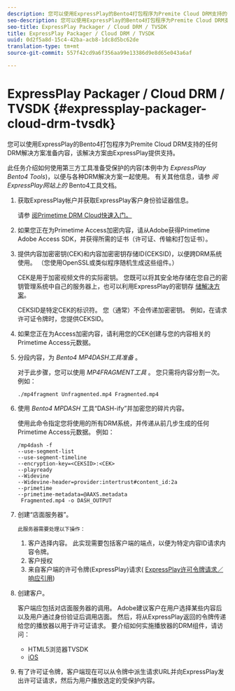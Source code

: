 ```yaml
---
description: 您可以使用ExpressPlay的Bento4打包程序为Premite Cloud DRM支持的任何DRM解决方案准备内容，该解决方案由ExpressPlay提供支持。
seo-description: 您可以使用ExpressPlay的Bento4打包程序为Premite Cloud DRM支持的任何DRM解决方案准备内容，该解决方案由ExpressPlay提供支持。
seo-title: ExpressPlay Packager / Cloud DRM / TVSDK
title: ExpressPlay Packager / Cloud DRM / TVSDK
uuid: 0d2f5a8d-15c4-42ba-acb8-1dc8d5bc62de
translation-type: tm+mt
source-git-commit: 557f42cd9a6f356aa99e13386d9e8d65e043a6af

---
```



# ExpressPlay Packager / Cloud DRM / TVSDK {#expressplay-packager-cloud-drm-tvsdk}

您可以使用ExpressPlay的Bento4打包程序为Premite Cloud DRM支持的任何DRM解决方案准备内容，该解决方案由ExpressPlay提供支持。

此任务介绍如何使用第三方工具准备受保护的内容(本例中为 *ExpressPlay Bento4 Tools*)，以便与各种DRM解决方案一起使用。 有关其他信息，请参 *阅ExpressPlay网站上的*[](https://www.expressplay.com/developer/) Bento4工具文档。
1. 获取ExpressPlay帐户并获取ExpressPlay客户身份验证器信息。

   请参 [阅Primetime DRM Cloud快速入门。](../../quick-start/quick-overview.md)
1. 如果您正在为Primetime Access加密内容，请从Adobe获得Primetime Adobe Access SDK，并获得所需的证书（许可证、传输和打包证书）。
1. 提供内容加密密钥(CEK)和内容加密密钥存储ID(CEKSID)，以便跨DRM系统使用。 （您使用OpenSSL或类似程序随机生成这些组件。）

   CEK是用于加密视频文件的实际密钥。 您既可以将其安全地存储在您自己的密钥管理系统中自己的服务器上，也可以利用ExpressPlay的密钥存 [储解决方案](https://www.expressplay.com/developer/key-storage/)。

   CEKSID是特定CEK的标识符。 您（通常）不会传递加密密钥。 例如，在请求许可证令牌时，您提供CEKSID。

1. 如果您正在为Access加密内容，请利用您的CEK创建与您的内容相关的Primetime Access元数据。

1. 分段内容，为 *Bento4 MP4DASH工具准备* 。

   对于此步骤，您可以使用 *MP4FRAGMENT工具* 。 您只需将内容分割一次。 例如：

   ```
   ./mp4fragment Unfragmented.mp4 Fragmented.mp4
   ```

1. 使用 *Bento4 MPDASH* 工具“DASH-ify”并加密您的碎片内容。

   使用此命令指定您将使用的所有DRM系统，并传递从前几步生成的任何Primetime Access元数据。 例如：

   ```
   /mp4dash -f  
   --use-segment-list  
   --use-segment-timeline  
   --encryption-key=<CEKSID>:<CEK>  
   --playready  
   --Widevine  
   --Widevine-header=provider:intertrust#content_id:2a  
   --primetime  
   --primetime-metadata=@AAXS.metadata 
    Fragmented.mp4 -o DASH_OUTPUT
   ```

1. 创建“店面服务器”。

       此服务器需要处理以下操作：
   
   1. 客户选择内容。 此实现需要包括客户端的端点，以便为特定内容ID请求内容令牌。
   1. 客户授权
   1. 来自客户端的许可令牌(ExpressPlay)请求( [ExpressPlay许可令牌请求／响应引用](../../license-token-req-resp-ref/license-req-resp-overview.md))

1. 创建客户。

   客户端应包括对店面服务器的调用。 Adobe建议客户在用户选择某些内容后以及用户通过身份验证后调用店面。 然后，将从ExpressPlay返回的令牌传递给您的播放器以用于许可证请求。 要介绍如何实施播放器的DRM组件，请访问：

   * HTML5浏览器TVSDK
   * [iOS](../../../../programming/tvsdk-3x-ios-prog/ios-3x-drm-content-security/ios-3x-apple-fairplay-tvsdk.md)

1. 有了许可证令牌，客户端现在可以从令牌中派生请求URL并向ExpressPlay发出许可证请求，然后为用户播放选定的受保护内容。
